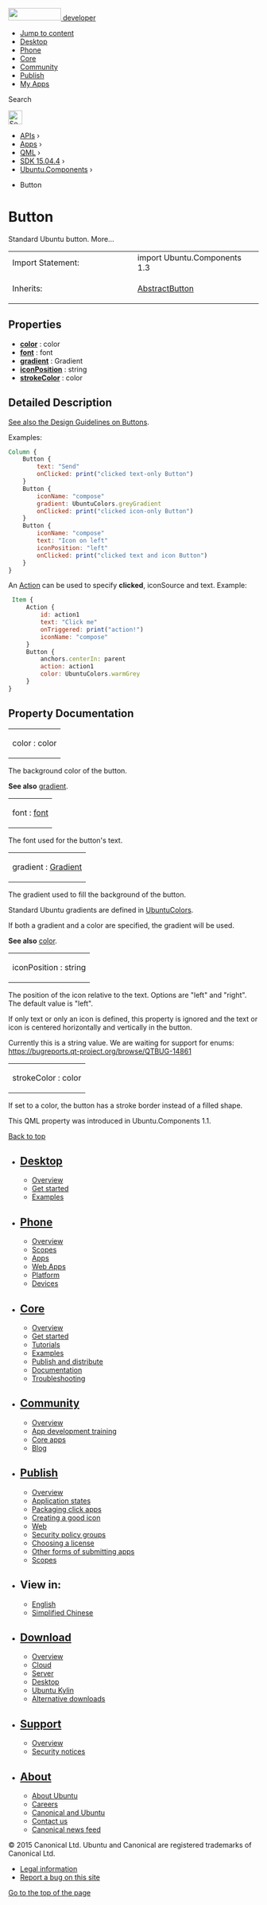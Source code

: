 <a href="https://developer.ubuntu.com/" class="logo-ubuntu"><img src="https://developer.ubuntu.com/assets/sites/ubuntu/latest/u/img/logos/logo-ubuntu-orange.svg" width="106" height="25" /> <span>developer</span></a>

-   [Jump to content](index.html#main-content)
-   [Desktop](https://developer.ubuntu.com/en/desktop/)
-   [Phone](https://developer.ubuntu.com/en/phone/)
-   [Core](https://developer.ubuntu.com/core)
-   [Community](https://developer.ubuntu.com/en/community/)
-   [Publish](https://developer.ubuntu.com/en/publish/)
-   [My Apps](https://myapps.developer.ubuntu.com/)

Search

<img src="https://developer.ubuntu.com/assets/sites/ubuntu/latest/u/img/search-white.svg" alt="Search" height="28" />

-   [APIs](../../../../index.html) ›
-   [Apps](../../../index.html) ›
-   [QML](../../index.html) ›
-   [SDK 15.04.4](../index.html) ›
-   [Ubuntu.Components](../Ubuntu.Components/index.html) ›

<!-- -->

-   Button

Button
======

<span class="subtitle"></span>
Standard Ubuntu button. More...

<table>
<colgroup>
<col width="50%" />
<col width="50%" />
</colgroup>
<tbody>
<tr class="odd">
<td>Import Statement:</td>
<td>import Ubuntu.Components 1.3</td>
</tr>
<tr class="even">
<td>Inherits:</td>
<td><p><a href="../Ubuntu.Components.AbstractButton/index.html">AbstractButton</a></p></td>
</tr>
</tbody>
</table>

<span id="properties"></span>
Properties
----------

-   ****[color](index.html#color-prop)**** : color
-   ****[font](index.html#font-prop)**** : font
-   ****[gradient](index.html#gradient-prop)**** : Gradient
-   ****[iconPosition](index.html#iconPosition-prop)**** : string
-   ****[strokeColor](index.html#strokeColor-prop)**** : color

<span id="details"></span>
Detailed Description
--------------------

[See also the Design Guidelines on Buttons](http://design.ubuntu.com/apps/building-blocks/buttons).

Examples:

``` qml
Column {
    Button {
        text: "Send"
        onClicked: print("clicked text-only Button")
    }
    Button {
        iconName: "compose"
        gradient: UbuntuColors.greyGradient
        onClicked: print("clicked icon-only Button")
    }
    Button {
        iconName: "compose"
        text: "Icon on left"
        iconPosition: "left"
        onClicked: print("clicked text and icon Button")
    }
}
```

An [Action](../Ubuntu.Components.Action/index.html) can be used to specify **clicked**, iconSource and text. Example:

``` qml
 Item {
     Action {
         id: action1
         text: "Click me"
         onTriggered: print("action!")
         iconName: "compose"
     }
     Button {
         anchors.centerIn: parent
         action: action1
         color: UbuntuColors.warmGrey
     }
}
```

Property Documentation
----------------------

<table>
<colgroup>
<col width="100%" />
</colgroup>
<tbody>
<tr class="odd">
<td><p><span id="color-prop"></span><span class="name">color</span> : <span class="type">color</span></p></td>
</tr>
</tbody>
</table>

The background color of the button.

**See also** [gradient](index.html#gradient-prop).

<table>
<colgroup>
<col width="100%" />
</colgroup>
<tbody>
<tr class="odd">
<td><p><span id="font-prop"></span><span class="name">font</span> : <span class="type"><a href="index.html#font-prop">font</a></span></p></td>
</tr>
</tbody>
</table>

The font used for the button's text.

<table>
<colgroup>
<col width="100%" />
</colgroup>
<tbody>
<tr class="odd">
<td><p><span id="gradient-prop"></span><span class="name">gradient</span> : <span class="type"><a href="../../sdk-15.04/QtQuick.Gradient/index.html">Gradient</a></span></p></td>
</tr>
</tbody>
</table>

The gradient used to fill the background of the button.

Standard Ubuntu gradients are defined in [UbuntuColors](../Ubuntu.Components.UbuntuColors/index.html).

If both a gradient and a color are specified, the gradient will be used.

**See also** [color](index.html#color-prop).

<table>
<colgroup>
<col width="100%" />
</colgroup>
<tbody>
<tr class="odd">
<td><p><span id="iconPosition-prop"></span><span class="name">iconPosition</span> : <span class="type">string</span></p></td>
</tr>
</tbody>
</table>

The position of the icon relative to the text. Options are "left" and "right". The default value is "left".

If only text or only an icon is defined, this property is ignored and the text or icon is centered horizontally and vertically in the button.

Currently this is a string value. We are waiting for support for enums: https://bugreports.qt-project.org/browse/QTBUG-14861

<table>
<colgroup>
<col width="100%" />
</colgroup>
<tbody>
<tr class="odd">
<td><p><span id="strokeColor-prop"></span><span class="name">strokeColor</span> : <span class="type">color</span></p></td>
</tr>
</tbody>
</table>

If set to a color, the button has a stroke border instead of a filled shape.

This QML property was introduced in Ubuntu.Components 1.1.

[Back to top](index.html#)

-   [Desktop](https://developer.ubuntu.com/en/desktop/)
    ---------------------------------------------------

    -   [Overview](https://developer.ubuntu.com/en/desktop/)
    -   [Get started](http://snapcraft.io/?utm_source=developer.ubuntu.com&utm_medium=devportal&utm_term=snaps%20snapcraft%20desktop&utm_content=menu&utm_campaign=duc_snappers)
    -   [Examples](https://github.com/ubuntu/snappy-playpen)

-   [Phone](https://developer.ubuntu.com/en/phone/)
    -----------------------------------------------

    -   [Overview](https://developer.ubuntu.com/en/phone/)
    -   [Scopes](https://developer.ubuntu.com/en/phone/scopes/)
    -   [Apps](https://developer.ubuntu.com/en/phone/apps/)
    -   [Web Apps](https://developer.ubuntu.com/en/phone/web/)
    -   [Platform](https://developer.ubuntu.com/en/phone/platform/)
    -   [Devices](https://developer.ubuntu.com/en/phone/devices/)

-   [Core](https://developer.ubuntu.com/core)
    -----------------------------------------

    -   [Overview](https://developer.ubuntu.com/core)
    -   [Get started](https://developer.ubuntu.com/core/get-started)
    -   [Tutorials](https://developer.ubuntu.com/core/tutorials)
    -   [Examples](https://developer.ubuntu.com/core/examples)
    -   [Publish and distribute](https://developer.ubuntu.com/core/publish-and-distribute)
    -   [Documentation](https://developer.ubuntu.com/core/documentation)
    -   [Troubleshooting](https://developer.ubuntu.com/core/troubleshooting)

-   [Community](https://developer.ubuntu.com/en/community/)
    -------------------------------------------------------

    -   [Overview](https://developer.ubuntu.com/en/community/)
    -   [App development training](https://developer.ubuntu.com/en/community/training/)
    -   [Core apps](https://developer.ubuntu.com/en/community/core-apps/)
    -   [Blog](https://developer.ubuntu.com/en/community/blog/)

-   [Publish](https://developer.ubuntu.com/en/publish/)
    ---------------------------------------------------

    -   [Overview](https://developer.ubuntu.com/en/publish/)
    -   [Application states](https://developer.ubuntu.com/en/publish/application-states/)
    -   [Packaging click apps](https://developer.ubuntu.com/en/publish/packaging-click-apps/)
    -   [Creating a good icon](https://developer.ubuntu.com/en/publish/creating-a-good-icon/)
    -   [Web](https://developer.ubuntu.com/en/publish/web/)
    -   [Security policy groups](https://developer.ubuntu.com/en/publish/security-policy-groups/)
    -   [Choosing a license](https://developer.ubuntu.com/en/publish/choosing-a-license/)
    -   [Other forms of submitting apps](https://developer.ubuntu.com/en/publish/other-forms-of-submitting-apps/)
    -   [Scopes](https://developer.ubuntu.com/en/publish/scopes/)

-   View in:
    --------

    -   [English](index.html "Change to language: English")
    -   [Simplified Chinese](index.html "Change to language: Simplified Chinese")

-   [Download](http://ubuntu.com/download/)
    ---------------------------------------

    -   [Overview](http://ubuntu.com/download)
    -   [Cloud](http://ubuntu.com/download/cloud)
    -   [Server](http://ubuntu.com/download/server)
    -   [Desktop](http://ubuntu.com/download/desktop)
    -   [Ubuntu Kylin](http://ubuntu.com/download/ubuntu-kylin)
    -   [Alternative downloads](http://ubuntu.com/download/alternative-downloads)

-   [Support](http://ubuntu.com/support/)
    -------------------------------------

    -   [Overview](http://ubuntu.com/support)
    -   [Security notices](http://www.ubuntu.com/usn/)

-   [About](http://ubuntu.com/about/)
    ---------------------------------

    -   [About Ubuntu](http://ubuntu.com/about/about-ubuntu)
    -   [Careers](http://www.canonical.com/careers)
    -   [Canonical and Ubuntu](http://ubuntu.com/about/canonical-and-ubuntu)
    -   [Contact us](http://ubuntu.com/about/contact-us)
    -   [Canonical news feed](http://insights.ubuntu.com/feed/)

© 2015 Canonical Ltd. Ubuntu and Canonical are registered trademarks of Canonical Ltd.

-   [Legal information](http://www.ubuntu.com/legal)
-   [Report a bug on this site](https://bugs.launchpad.net/developer-ubuntu-com/)

<span class="accessibility-aid">[Go to the top of the page](index.html#)</span>

